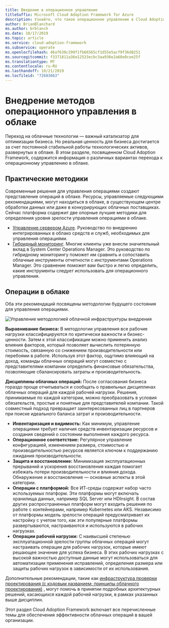 ```yaml
---
title: Введение в операционное управление
titleSuffix: Microsoft Cloud Adoption Framework for Azure
description: Узнайте, что такое операционное управление в Cloud Adoption Framework.
author: BrianBlanchard
ms.author: brblanch
ms.date: 10/17/2019
ms.topic: article
ms.service: cloud-adoption-framework
ms.subservice: operate
ms.openlocfilehash: 46af630c299f1fb66565cf1d55e5acf9f36d8251
ms.sourcegitcommit: f3371811a36e12533ecbc3aa936e2a68e0cee25f
ms.translationtype: MT
ms.contentlocale: ru-RU
ms.lasthandoff: 10/21/2019
ms.locfileid: "72683663"
---
```

# <a name="establishing-operational-management-practices-in-the-cloud"></a>Внедрение методов операционного управления в облаке

Переход на облачные технологии — важный катализатор для оптимизации бизнеса. Но реальная ценность для бизнеса достигается за счет постоянной стабильной работы технологических активов, развернутых в облаке. В этом разделе, посвященном Cloud Adoption Framework, содержится информация о различных вариантах перехода к операционному управлению в облаке.

## <a name="actionable-best-practices"></a>Практические методики

Современные решения для управления операциями создают представление операций в облаке. Ресурсы, управляемые следующими рекомендациями, могут находиться в облаке, в существующем центре обработки данных или даже в конкурирующих облачных поставщиках. Сейчас платформа содержит две опорные лучшие методики для определения уровня зрелости управления операциями в облаке.

- [Управление сервером Azure](./azure-server-management/index.md). Руководство по внедрению интегрированных в облако средств и служб, необходимых для управления операциями.
- [Гибридный мониторинг](./monitor/index.md). Многие клиенты уже внесли значительный вклад в System Center Operations Manager. Это руководство по гибридному мониторингу поможет им сравнить и сопоставить облачные инструменты отчетности с инструментами Operations Manager. Это сравнение поможет вам быстро и легко определить, какие инструменты следует использовать для операционного управления.

## <a name="cloud-operations"></a>Операции в облаке

Оба эти рекомендаций посвящены методологии будущего состояния для управления операциями.

![Управление методологией облачной инфраструктуры внедрения](../_images/manage/caf-manage.png)

**Выравнивание бизнеса:** В методологии управления все рабочие нагрузки классифицируются по критически важности и бизнес-ценности. Затем к этой классификации можно применить анализ влияния факторов, который позволяет вычислить потерянную стоимость, связанную со снижением производительности или перебоями в работе. Используя этот фактор, ощутимо влияющий на доход, команды облачных операций могут совместно с представителями компании определить финансовые обязательства, позволяющие сбалансировать затраты и производительность.

**Дисциплины облачных операций:** После согласования бизнеса гораздо проще отчитываться и сообщать о правильных дисциплинах облачных операций для каждой рабочей нагрузки. Решения, принимаемые по каждой категории, можно преобразовать в условия обязательств, простые и понятные для представителей компании. Такой совместный подход превращает заинтересованных лиц в партнеров при поиске идеального баланса затрат и производительности.

- **Инвентаризация и видимость:** Как минимум, управление операциями требует наличия средств инвентаризации ресурсов и создания сведений о состоянии выполнения каждого ресурса.
- **Операционное соответствие:** Регулярное управление конфигурацией, изменением размера, стоимостью и производительностью ресурсов является ключом к поддержанию ожидания производительности.
- **Защита и восстановление:** Минимизация эксплуатационных прерываний и ускорения восстановления каждая помогает избежать потери производительности и влияния дохода. Обнаружение и восстановление — основные аспекты в этой категории.
- **Операции с платформой:** Все ИТ-среды содержат набор часто используемых платформ. Эти платформы могут включать хранилища данных, например SQL Server или HDInsight. В состав других распространенных платформ могут входить решения по работе с контейнерами, например Kubernetes или AKS. Независимо от платформы модель зрелости операций предусматривает их настройку с учетом того, как эти популярные платформы развертываются, настраиваются и используются в рабочих нагрузках.
- **Операции рабочей нагрузки:** С наивысшей степенью эксплуатационной зрелости группы облачных операций могут настраивать операции для рабочих нагрузок, которые имеют решающее значение для успеха бизнеса. В этих рабочих нагрузках с высокой важностью доступные данные могут использоваться для автоматизации применения исправлений, определения размера или защиты рабочих нагрузок в зависимости от их использования.

Дополнительные рекомендации, такие как [инфраструктура проверки проектирования (с кодовым названием: принципы облачного проектирования)](https://docs.microsoft.com/azure/architecture/reliability) , могут помочь в принятии подробных архитектурных решений, касающихся каждой рабочей нагрузки, в рамках указанных выше дисциплин.

Этот раздел Cloud Adoption Framework включает все перечисленные темы для обеспечения эффективности облачных операций в вашей организации.
